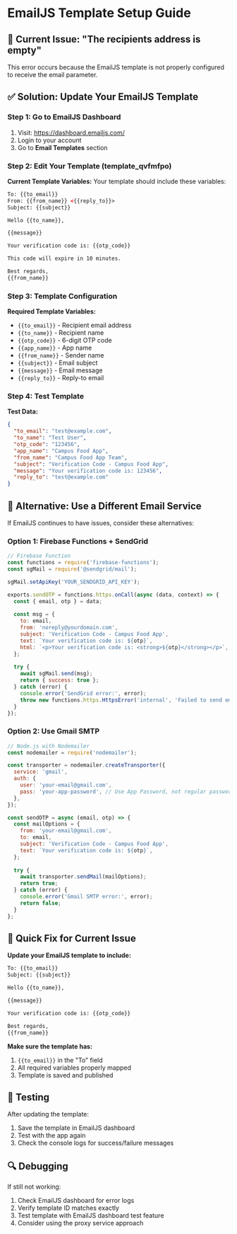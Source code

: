 # EmailJS Template Setup Guide

## 🚨 **Current Issue: "The recipients address is empty"**

This error occurs because the EmailJS template is not properly configured to receive the email parameter.

## ✅ **Solution: Update Your EmailJS Template**

### **Step 1: Go to EmailJS Dashboard**
1. Visit: https://dashboard.emailjs.com/
2. Login to your account
3. Go to **Email Templates** section

### **Step 2: Edit Your Template (template_qvfmfpo)**

**Current Template Variables:**
Your template should include these variables:

```html
To: {{to_email}}
From: {{from_name}} <{{reply_to}}>
Subject: {{subject}}

Hello {{to_name}},

{{message}}

Your verification code is: {{otp_code}}

This code will expire in 10 minutes.

Best regards,
{{from_name}}
```

### **Step 3: Template Configuration**

**Required Template Variables:**
- `{{to_email}}` - Recipient email address
- `{{to_name}}` - Recipient name
- `{{otp_code}}` - 6-digit OTP code
- `{{app_name}}` - App name
- `{{from_name}}` - Sender name
- `{{subject}}` - Email subject
- `{{message}}` - Email message
- `{{reply_to}}` - Reply-to email

### **Step 4: Test Template**

**Test Data:**
```json
{
  "to_email": "test@example.com",
  "to_name": "Test User",
  "otp_code": "123456",
  "app_name": "Campus Food App",
  "from_name": "Campus Food App Team",
  "subject": "Verification Code - Campus Food App",
  "message": "Your verification code is: 123456",
  "reply_to": "test@example.com"
}
```

## 🔧 **Alternative: Use a Different Email Service**

If EmailJS continues to have issues, consider these alternatives:

### **Option 1: Firebase Functions + SendGrid**
```javascript
// Firebase Function
const functions = require('firebase-functions');
const sgMail = require('@sendgrid/mail');

sgMail.setApiKey('YOUR_SENDGRID_API_KEY');

exports.sendOTP = functions.https.onCall(async (data, context) => {
  const { email, otp } = data;
  
  const msg = {
    to: email,
    from: 'noreply@yourdomain.com',
    subject: 'Verification Code - Campus Food App',
    text: `Your verification code is: ${otp}`,
    html: `<p>Your verification code is: <strong>${otp}</strong></p>`,
  };
  
  try {
    await sgMail.send(msg);
    return { success: true };
  } catch (error) {
    console.error('SendGrid error:', error);
    throw new functions.https.HttpsError('internal', 'Failed to send email');
  }
});
```

### **Option 2: Use Gmail SMTP**
```javascript
// Node.js with Nodemailer
const nodemailer = require('nodemailer');

const transporter = nodemailer.createTransporter({
  service: 'gmail',
  auth: {
    user: 'your-email@gmail.com',
    pass: 'your-app-password', // Use App Password, not regular password
  },
});

const sendOTP = async (email, otp) => {
  const mailOptions = {
    from: 'your-email@gmail.com',
    to: email,
    subject: 'Verification Code - Campus Food App',
    text: `Your verification code is: ${otp}`,
  };
  
  try {
    await transporter.sendMail(mailOptions);
    return true;
  } catch (error) {
    console.error('Gmail SMTP error:', error);
    return false;
  }
};
```

## 🎯 **Quick Fix for Current Issue**

**Update your EmailJS template to include:**
```html
To: {{to_email}}
Subject: {{subject}}

Hello {{to_name}},

{{message}}

Your verification code is: {{otp_code}}

Best regards,
{{from_name}}
```

**Make sure the template has:**
1. `{{to_email}}` in the "To" field
2. All required variables properly mapped
3. Template is saved and published

## 📱 **Testing**

After updating the template:
1. Save the template in EmailJS dashboard
2. Test with the app again
3. Check the console logs for success/failure messages

## 🔍 **Debugging**

If still not working:
1. Check EmailJS dashboard for error logs
2. Verify template ID matches exactly
3. Test template with EmailJS dashboard test feature
4. Consider using the proxy service approach
